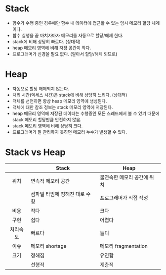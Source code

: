 # Stack
- 함수가 수행 중인 경우에만 함수 내 데이터에 접근할 수 있는 임시 메모리 할당 체계이다.
- 함수 실행을 끝 마치자마자 메모리를 자동으로 할당/해제 한다.
- stack에 비해 상당히 빠르다. (상대적)
- heap 메모리 영역에 비해 저장 공간이 작다.
- 프로그래머가 신경쓸 필요 없다. (알아서 할당/해제 되므로)

# Heap
- 자동으로 할당 해제되지 않는다.
- 처리 시간(엑세스 시간)은 stack에 비해 상당히 느리다. (상대적)
- 객체를 선언하면 항상 heap 메모리 영역에 생성된다.
- 객체에 대한 참조 정보는 stack 메모리 영역에 저장된다.
- heap 메모리 영역에 저장된 데이터는 수행중인 모든 스레드에서 볼 수 있기 때문에 stack 메모리 할당만큼 안전하지 않음.
- stack 메모리 영역에 비해 상당히 크다.
- 프로그래머가 잘 관리하지 못하면 메모리 누수가 발생할 수 있다.

# Stack vs Heap
|      |Stack|Heap|
|:---:|---|---|
|위치   |연속적 메모리 공간|불연속한 메모리 공간에 위치|
|      |컴파일 타임에 정해진 대로 수향|프로그래머가 직접 작성|
|비용   |작다|크다|
|구현   |쉽다|어렵다|
|처리속도|빠르다|늘디|
|이슈   |메모리 shortage|메모리 fragmentation|
|크기   |정해짐|유연함|
|      |선형적|계층적|
